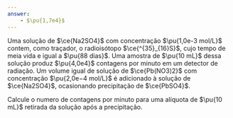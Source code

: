 ```yaml
---
answer:
    - $\pu{1,7e4}$
---
```


Uma solução de $\ce{Na2SO4}$ com concentração $\pu{1,0e-3 mol/L}$ contem, como traçador, o radioisótopo $\ce{^{35}_{16}S}$, cujo tempo de meia vida e igual a $\pu{88 dias}$. Uma amostra de $\pu{10 mL}$ dessa solução produz $\pu{4,0e4}$ contagens por minuto em um detector de radiação. Um volume igual de solução de $\ce{Pb(NO3)2}$ com concentração $\pu{2,0e−4 mol/L}$ é adicionado à solução de $\ce{Na2SO4}$, ocasionando precipitação de $\ce{PbSO4}$.

Calcule o numero de contagens por minuto para uma alíquota de $\pu{10 mL}$ retirada da solução após a precipitação. 

